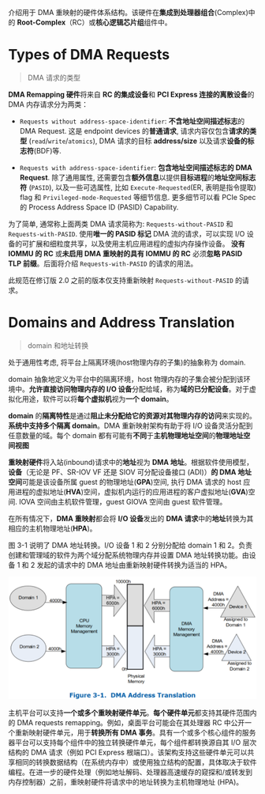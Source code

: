 
介绍用于 DMA 重映射的硬件体系结构。该硬件在**集成到处理器组合**(Complex)中的 **Root-Complex**（RC）或**核心逻辑芯片组**组件中。

# Types of DMA Requests

> DMA 请求的类型

**DMA Remapping 硬件**将来自 **RC 的集成设备**和 **PCI Express 连接的离散设备**的 DMA 内存请求分为两类：

* `Requests without address-space-identifier`: **不含地址空间描述标志**的 DMA Request. 这是 endpoint devices 的**普通请求**, 请求内容仅包含**请求的类型** (`read`/`write`/`atomics`), DMA 请求的目标 **address/size** 以及请求**设备的标志符**(BDF)等.

* `Requests with address-space-identifier`: **包含地址空间描述标志的 DMA Request**. 除了通用属性, 还需要包含**额外信息**以提供**目标进程**的**地址空间标志符** (`PASID`), 以及一些可选属性, 比如 `Execute-Requested`(ER, 表明是指令提取) flag 和 `Privileged-mode-Requested` 等细节信息. 更多细节可以看 PCIe Spec 的 Process Address Space ID (PASID) Capability.

为了简单, 通常称上面两类 DMA 请求简称为: `Requests-without-PASID` 和 `Requests-with-PASID`. 使用**唯一的 PASID 标记** DMA 流的请求，可以实现 I/O 设备的可扩展和细粒度共享，以及使用主机应用进程的虚拟内存操作设备。 **没有 IOMMU 的 RC** 或**未启用 DMA 重映射的具有 IOMMU 的 RC** 必须**忽略 PASID TLP 前缀**。后面将介绍 `Requests-with-PASID` 的请求的用法。

此规范在修订版 2.0 之前的版本仅支持重新映射 `Requests-without-PASID` 的请求。

# Domains and Address Translation

> domain 和地址转换

处于通用性考虑, 将平台上隔离环境(host物理内存的子集)的抽象称为 domain.

domain 抽象地定义为平台中的隔离环境，host 物理内存的子集会被分配到该环境中。**允许直接访问物理内存的 I/O 设备**分配给域，称为**域的已分配设备**。对于虚拟化用途，软件可以将**每个虚拟机**视为**一个 domain**。

**domain** 的**隔离特性**是通过**阻止未分配给它的资源对其物理内存的访问**来实现的。**系统中支持多个隔离 domain**。DMA 重新映射架构有助于将 I/O 设备灵活分配到任意数量的域。每个 domain 都有可能有**不同**于**主机物理地址空间**的**物理地址空间视图**

**重映射硬件**​​将入站(inbound)请求中的**地址**视为 **DMA 地址**。根据软件使用模型，**设备**（无论是 PF、SR-IOV VF 还是 SIOV 可分配设备接口 (ADI)）**的 DMA 地址空间**可能是该设备所属 guest 的物理地址(**GPA**)空间, 执行 DMA 请求的 host 应用进程的虚拟地址(**HVA**)空间，虚拟机内运行的应用进程的客户虚拟地址(**GVA**)空间. IOVA 空间由主机软件管理，guest GIOVA 空间由 guest 软件管理。

在所有情况下，**DMA 重映射**都会将 **I/O 设备**发出的 **DMA 请求**中的**地址**转换为其相应的主机物理地址(**HPA**)。

图 3-1 说明了 DMA 地址转换。I/O 设备 1 和 2 分别分配给 domain 1 和 2。负责创建和管理域的软件为两个域分配系统物理内存并设置 DMA 地址转换功能。由设备 1 和 2 发起的请求中的 DMA 地址由重新映射硬件转换为适当的 HPA。

![2022-11-11-11-00-41.png](./images/2022-11-11-11-00-41.png)

主机平台可以支持**一个或多个重映射硬件单元**。**每个硬件单元**都支持其硬件范围内的 DMA requests remapping。例如，桌面平台可能会在其处理器 RC 中公开一个重新映射硬件单元，用于**转换所有 DMA 事务**。具有一个或多个核心组件的服务器平台可以支持每个组件中的独立转换硬件单元，每个组件都转换源自其 I/O 层次结构的 DMA 请求（例如 PCI Express 根端口）。该架构支持这些硬件单元可以共享相同的转换数据结构（在系统内存中）或使用独立结构的配置，具体取决于软件编程。在进一步的硬件处理（例如地址解码、处理器高速缓存的窥探和/或转发到内存控制器）之前，重映射硬件​​将请求中的地址转换为主机物理地址 (HPA)。

